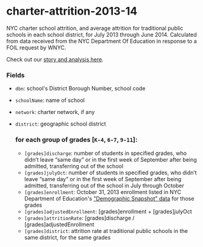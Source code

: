 # charter-attrition-2013-14
NYC charter school attrition, and average attrition for traditional public schools in each school district, for July 2013 through June 2014. Calculated from data received from the NYC Department Of Education in response to a FOIL request by WNYC.

Check out our [story and analysis here](http://www.wnyc.org/story/nyc-charter-school-attrition-rates/). 

### Fields
* `dbn`: school's District Borough Number, school code
* `schoolName`: name of school
* `network`: charter network, if any
* `district`: geographic school district

  ### for each group of grades [`K-4`, `6-7`, `9-11`]:
  * `[grades]discharge`: number of students in specified grades, who didn’t leave “same day” or in the first week of September after being admitted, transferring out of the school
  * `[grades]julyOct`: number of students in specified grades, who didn’t leave “same day” or in the first week of September after being admitted, transferring out of the school in July through October
  * `[grades]enrollment`: October 31, 2013 enrollment listed in NYC Department of Education's ["Demographic Snapshot" data](http://schools.nyc.gov/Accountability/data/default.htm) for those grades 
  * `[grades]adjustedEnrollment`: [grades]enrollment + [grades]julyOct
  * `[grades]attritionRate`: [grades]discharge / [grades]adjustedEnrollment
  * `[grades]district`: attrition rate at traditional public schools in the same district, for the same grades

